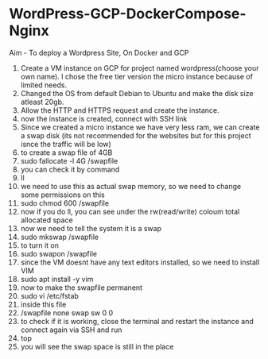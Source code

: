 # WordPress-GCP-DockerCompose-Nginx
Aim - To deploy a Wordpress Site, On Docker and GCP
1. Create a VM instance on GCP for project named wordpress(choose your own name). I chose the free tier version the micro instance because of limited needs.
2. Changed the OS from default Debian to Ubuntu and make the disk size atleast 20gb.
3. Allow the HTTP and HTTPS request and create the instance.
4. now the instance is created, connect with SSH link
5. Since we created a micro instance we have very less ram, we can create a swap disk (its not recommended for the websites but for this project isnce the traffic will be low)
6. to create a swap file of 4GB
7. sudo fallocate -l 4G /swapfile
8. you can check it by command
9. ll
10. we need to use this as actual swap memory, so we need to change some permissions on this
11. sudo chmod 600 /swapfile
12. now if you do ll, you can see under the rw(read/write) coloum total allocated space
13. now we need to tell the system it is a swap
14. sudo mkswap /swapfile
15. to turn it on
16. sudo swapon /swapfile
17. since the VM doesnt have any text editors installed, so we need to install VIM
18. sudo apt install -y vim
19. now to make the swapfile permanent
20. sudo vi /etc/fstab
21. inside this file
22. /swapfile none swap sw 0 0
23. to check if it is working, close the terminal and restart the instance and connect again via SSH and run
24. top
25. you will see the swap space is still in the place 
